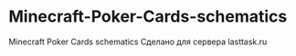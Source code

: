 # Minecraft-Poker-Cards-schematics
Minecraft Poker Cards schematics
Сделано для сервера lasttask.ru
